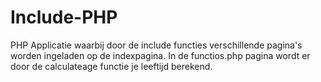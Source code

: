 # Include-PHP

PHP Applicatie waarbij door de include functies verschillende pagina's worden ingeladen op de indexpagina. In de functios.php pagina wordt er door de calculateage functie je leeftijd berekend.
